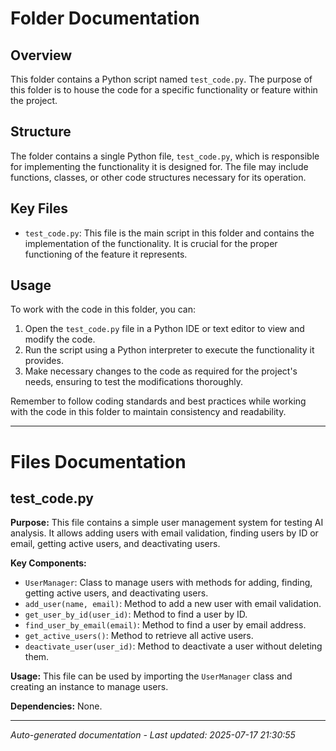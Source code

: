 # Folder Documentation

## Overview
This folder contains a Python script named `test_code.py`. The purpose of this folder is to house the code for a specific functionality or feature within the project.

## Structure
The folder contains a single Python file, `test_code.py`, which is responsible for implementing the functionality it is designed for. The file may include functions, classes, or other code structures necessary for its operation.

## Key Files
- `test_code.py`: This file is the main script in this folder and contains the implementation of the functionality. It is crucial for the proper functioning of the feature it represents.

## Usage
To work with the code in this folder, you can:
1. Open the `test_code.py` file in a Python IDE or text editor to view and modify the code.
2. Run the script using a Python interpreter to execute the functionality it provides.
3. Make necessary changes to the code as required for the project's needs, ensuring to test the modifications thoroughly.

Remember to follow coding standards and best practices while working with the code in this folder to maintain consistency and readability.

---

# Files Documentation

## test_code.py

**Purpose:** This file contains a simple user management system for testing AI analysis. It allows adding users with email validation, finding users by ID or email, getting active users, and deactivating users.

**Key Components:**
- `UserManager`: Class to manage users with methods for adding, finding, getting active users, and deactivating users.
- `add_user(name, email)`: Method to add a new user with email validation.
- `get_user_by_id(user_id)`: Method to find a user by ID.
- `find_user_by_email(email)`: Method to find a user by email address.
- `get_active_users()`: Method to retrieve all active users.
- `deactivate_user(user_id)`: Method to deactivate a user without deleting them.

**Usage:** This file can be used by importing the `UserManager` class and creating an instance to manage users.

**Dependencies:** None.

---
*Auto-generated documentation - Last updated: 2025-07-17 21:30:55*
